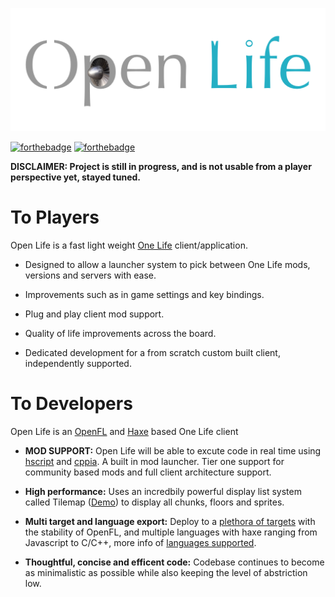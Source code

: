 <p align="center"><img src="logo.png"/></p>

 [![forthebadge](https://forthebadge.com/images/badges/made-with-crayons.svg)](https://forthebadge.com) 
 [![forthebadge](https://forthebadge.com/images/badges/cc-0.svg)](https://forthebadge.com)

**DISCLAIMER: Project is still in progress, and is not usable from a player perspective yet, stayed tuned.**

To Players
=======

Open Life is a fast light weight [One Life](http://onehouronelife.com/) client/application.

* Designed to allow a launcher system to pick between One Life mods, versions and servers with ease.

*  Improvements such as in game settings and key bindings. 
* Plug and play client mod support.

*  Quality of life improvements across the board.

* Dedicated development for a from scratch custom built client, independently supported.

To Developers
=========
Open Life is an [OpenFL](https://openfl.org) and [Haxe](https://haxe.org) based One Life client

* **MOD SUPPORT:** Open Life will be able to excute code in real time using [hscript](https://github.com/HaxeFoundation/hscript) and [cppia](https://haxe.org/manual/target-cppia-getting-started.html). A built in mod launcher. Tier one support for community based mods and full client architecture support.

* **High performance:** Uses an incredbily powerful display list system called Tilemap ([Demo](https://www.openfl.org/samples/bunny/)) to display all chunks, floors and sprites.

* **Multi target and language export:** Deploy to a [plethora of targets](https://github.com/openfl/lime#targets) with the stability of OpenFL, and multiple languages with haxe ranging from Javascript to C/C++, more info of [languages supported](https://haxe.org/documentation/introduction/compiler-targets.html).

* **Thoughtful, concise and efficent code:** Codebase continues to become as minimalistic as possible while also keeping the level of abstriction low.